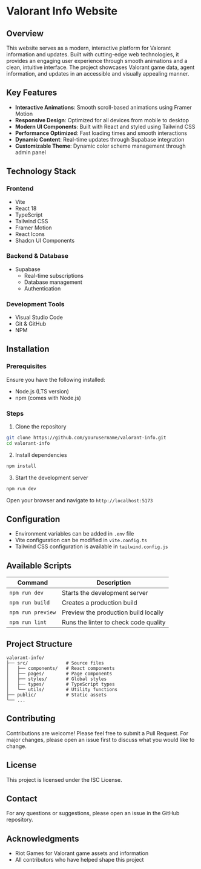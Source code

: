 # Valorant Info Website

## Overview
This website serves as a modern, interactive platform for Valorant information and updates. Built with cutting-edge web technologies, it provides an engaging user experience through smooth animations and a clean, intuitive interface. The project showcases Valorant game data, agent information, and updates in an accessible and visually appealing manner.

## Key Features
- **Interactive Animations**: Smooth scroll-based animations using Framer Motion
- **Responsive Design**: Optimized for all devices from mobile to desktop
- **Modern UI Components**: Built with React and styled using Tailwind CSS
- **Performance Optimized**: Fast loading times and smooth interactions
- **Dynamic Content**: Real-time updates through Supabase integration
- **Customizable Theme**: Dynamic color scheme management through admin panel

## Technology Stack
### Frontend
- Vite
- React 18
- TypeScript
- Tailwind CSS
- Framer Motion
- React Icons
- Shadcn UI Components

### Backend & Database
- Supabase
  - Real-time subscriptions
  - Database management
  - Authentication

### Development Tools
- Visual Studio Code
- Git & GitHub
- NPM

## Installation

### Prerequisites
Ensure you have the following installed:
- Node.js (LTS version)
- npm (comes with Node.js)

### Steps
1. Clone the repository
```bash
git clone https://github.com/yourusername/valorant-info.git
cd valorant-info
```

2. Install dependencies
```bash
npm install
```

3. Start the development server
```bash
npm run dev
```
Open your browser and navigate to `http://localhost:5173`

## Configuration
- Environment variables can be added in `.env` file
- Vite configuration can be modified in `vite.config.ts`
- Tailwind CSS configuration is available in `tailwind.config.js`

## Available Scripts
| Command | Description |
|---------|-------------|
| `npm run dev` | Starts the development server |
| `npm run build` | Creates a production build |
| `npm run preview` | Preview the production build locally |
| `npm run lint` | Runs the linter to check code quality |

## Project Structure
```
valorant-info/
├── src/              # Source files
│   ├── components/   # React components
│   ├── pages/        # Page components
│   ├── styles/       # Global styles
│   ├── types/        # TypeScript types
│   └── utils/        # Utility functions
├── public/           # Static assets
└── ...
```

## Contributing
Contributions are welcome! Please feel free to submit a Pull Request. For major changes, please open an issue first to discuss what you would like to change.

## License
This project is licensed under the ISC License.

## Contact
For any questions or suggestions, please open an issue in the GitHub repository.

## Acknowledgments
- Riot Games for Valorant game assets and information
- All contributors who have helped shape this project
